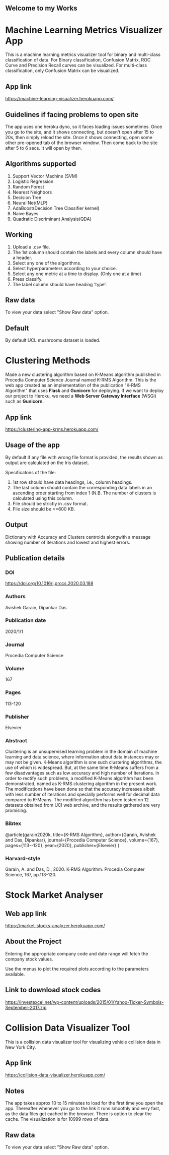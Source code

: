 ## Welcome to my Works

<!You can use the [editor on GitHub](https://github.com/garain/Works/edit/gh-pages/index.md) to maintain and preview the content for your website in Markdown files.

Whenever you commit to this repository, GitHub Pages will run [Jekyll](https://jekyllrb.com/) to rebuild the pages in your site, from the content in your Markdown files.

```markdown
Syntax highlighted code block
**Bold** and _Italic_ and `Code` text

[Link](url) and ![Image](src)
```
!>
# Machine Learning Metrics Visualizer App

This is a machine learning metrics visualizer tool for binary and multi-class classification of data.
For Binary classification, Confusion Matrix, ROC Curve and Precision Recall curves can be visualized. 
For multi-class classification, only Confusion Matrix can be visualized.

## App link

https://machine-learning-visualizer.herokuapp.com/

## Guidelines if facing problems to open site

The app uses one heroku dyno, so it faces loading issues sometimes. Once you go to the site, and it shows connecting, but doesn't open after 15 to 20s, then simply reload the site. Once it shows connecting, open some other pre-opened tab of the browser window. Then come back to the site after 5 to 6 secs. It will open by then.

## Algorithms supported

1) Support Vector Machine (SVM)
2) Logistic Regression
3) Random Forest
4) Nearest Neighbors
5) Decision Tree 
6) Neural Net(MLP)
7) AdaBoost(Decision Tree Classifier kernel) 
8) Naive Bayes
9) Quadratic Discriminant Analysis(QDA)

## Working
1. Upload a .csv file.
2. The 1st column should contain the labels and every column should have a header. 
3. Select any one of the algorithms.
4. Select hyperparameters according to your choice.
5. Select any one metric at a time to display. (Only one at a time)
6. Press classify.
7. The label column should have heading 'type'.

## Raw data
To view your data select "Show Raw data" option.

## Default
By default UCL mushrooms dataset is loaded.



# Clustering Methods
Made a new clustering algorithm based on K-Means algorithm published in Procedia Computer Science Journal named K-RMS Algorithm.
This is the web app created as an implementation of the publication "K-RMS Algorithm" that uses **Flask** and **Gunicorn** for deploying.
If we want to deploy our project to Heroku, we need a **Web Server Gateway Interface** (WSGI) such as **Gunicorn**.

## App link
https://clustering-app-krms.herokuapp.com/

## Usage of the app
By default if any file with wrong file format is provided, the results shown as output are calculated on the Iris dataset.

Specificatons of the file:

1) 1st row should have data headings, i.e., column headings.
2) The last column should contain the corresponding data labels in an ascending order starting from index 1 (N.B. The number of clusters is calculated using this column.
3) File should be strictly in .csv format.
4) File size should be <=600 KB.

## Output
Dictionary with Accuracy and Clusters centroids alongwith a message showing number of iterations and lowest and highest errors.

## Publication details

### DOI
https://doi.org/10.1016/j.procs.2020.03.188

### Authors
Avishek Garain, Dipankar Das

### Publication date
2020/1/1

### Journal
Procedia Computer Science

### Volume
167

### Pages
113-120

### Publisher
Elsevier

### Abstract
Clustering is an unsupervised learning problem in the domain of machine learning and data science, where information about data instances may or may not be given. K-Means algorithm is one such clustering algorithms, the use of which is widespread. But, at the same time K-Means suffers from a few disadvantages such as low accuracy and high number of iterations. In order to rectify such problems, a modified K-Means algorithm has been demonstrated, named as K-RMS clustering algorithm in the present work. The modifications have been done so that the accuracy increases albeit with less number of iterations and specially performs well for decimal data compared to K-Means. The modified algorithm has been tested on 12 datasets obtained from UCI web archive, and the results gathered are very promising.

### Bibtex

@article{garain2020k,
  title={K-RMS Algorithm},
  author={Garain, Avishek and Das, Dipankar},
  journal={Procedia Computer Science},
  volume={167},
  pages={113--120},
  year={2020},
  publisher={Elsevier}
}

### Harvard-style
Garain, A. and Das, D., 2020. K-RMS Algorithm. Procedia Computer Science, 167, pp.113-120.


# Stock Market Analyser

## Web app link

https://market-stocks-analyzer.herokuapp.com/

## About the Project

Entering the appropriate company code and date range will fetch the company stock values.

Use the menus to plot the required plots according to the parameters available.

## Link to download stock codes

https://investexcel.net/wp-content/uploads/2015/01/Yahoo-Ticker-Symbols-September-2017.zip

# Collision Data Visualizer Tool
This is a collision data visualizer tool for visualizing vehicle collision data in New York City.

## App link
https://collision-data-visualizer.herokuapp.com/

## Notes
The app takes approx 10 to 15 minutes to load for the first time you open the app. Thereafter whenever you go to the link it runs smoothly and very fast, as the data files get cached in the browser. There is option to clear the cache. The visualization is for 10999 rows of data.

## Raw data
To view your data select "Show Raw data" option.
